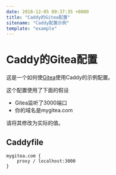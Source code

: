 ```yaml
---
date: 2018-12-05 09:37:35 +0800
title: "Caddy的Gitea配置"
sitename: "Caddy配置示例"
template: "example"
---
```


# Caddy的Gitea配置

这是一个如何使[Gitea](https://gitea.io/)使用Caddy的示例配置。

这个配置使用了下面的假设
* Gitea监听了3000端口
* 你的域名是mygitea.com

请将其修改为实际的值。

## Caddyfile

```caddy
mygitea.com {
    proxy / localhost:3000
}
```